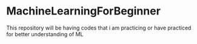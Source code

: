 # MachineLearningForBeginner
This repository will be having codes that i am practicing or have practiced for better understanding of ML
